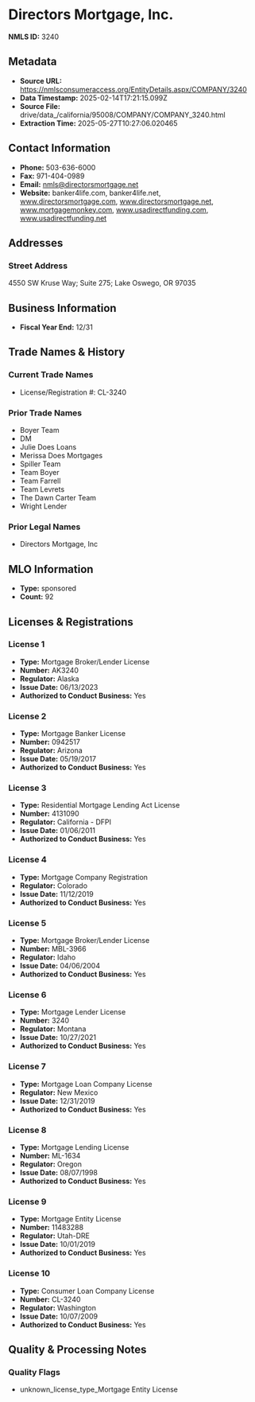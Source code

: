 # Directors Mortgage, Inc.

**NMLS ID:** 3240

## Metadata
- **Source URL:** https://nmlsconsumeraccess.org/EntityDetails.aspx/COMPANY/3240
- **Data Timestamp:** 2025-02-14T17:21:15.099Z
- **Source File:** drive/data_/california/95008/COMPANY/COMPANY_3240.html
- **Extraction Time:** 2025-05-27T10:27:06.020465

## Contact Information
- **Phone:** 503-636-6000
- **Fax:** 971-404-0989
- **Email:** nmls@directorsmortgage.net
- **Website:** banker4life.com, banker4life.net, www.directorsmortgage.com, www.directorsmortgage.net, www.mortgagemonkey.com, www.usadirectfunding.com, www.usadirectfunding.net

## Addresses
### Street Address
4550 SW Kruse Way; Suite 275; Lake Oswego, OR 97035

## Business Information
- **Fiscal Year End:** 12/31

## Trade Names & History
### Current Trade Names
- License/Registration #: CL-3240

### Prior Trade Names
- Boyer Team
- DM
- Julie Does Loans
- Merissa Does Mortgages
- Spiller Team
- Team Boyer
- Team Farrell
- Team Levrets
- The Dawn Carter Team
- Wright Lender

### Prior Legal Names
- Directors Mortgage, Inc

## MLO Information
- **Type:** sponsored
- **Count:** 92

## Licenses & Registrations

### License 1
- **Type:** Mortgage Broker/Lender License
- **Number:** AK3240
- **Regulator:** Alaska
- **Issue Date:** 06/13/2023
- **Authorized to Conduct Business:** Yes

### License 2
- **Type:** Mortgage Banker License
- **Number:** 0942517
- **Regulator:** Arizona
- **Issue Date:** 05/19/2017
- **Authorized to Conduct Business:** Yes

### License 3
- **Type:** Residential Mortgage Lending Act License
- **Number:** 4131090
- **Regulator:** California - DFPI
- **Issue Date:** 01/06/2011
- **Authorized to Conduct Business:** Yes

### License 4
- **Type:** Mortgage Company Registration
- **Regulator:** Colorado
- **Issue Date:** 11/12/2019
- **Authorized to Conduct Business:** Yes

### License 5
- **Type:** Mortgage Broker/Lender License
- **Number:** MBL-3966
- **Regulator:** Idaho
- **Issue Date:** 04/06/2004
- **Authorized to Conduct Business:** Yes

### License 6
- **Type:** Mortgage Lender License
- **Number:** 3240
- **Regulator:** Montana
- **Issue Date:** 10/27/2021
- **Authorized to Conduct Business:** Yes

### License 7
- **Type:** Mortgage Loan Company License
- **Regulator:** New Mexico
- **Issue Date:** 12/31/2019
- **Authorized to Conduct Business:** Yes

### License 8
- **Type:** Mortgage Lending License
- **Number:** ML-1634
- **Regulator:** Oregon
- **Issue Date:** 08/07/1998
- **Authorized to Conduct Business:** Yes

### License 9
- **Type:** Mortgage Entity License
- **Number:** 11483288
- **Regulator:** Utah-DRE
- **Issue Date:** 10/01/2019
- **Authorized to Conduct Business:** Yes

### License 10
- **Type:** Consumer Loan Company License
- **Number:** CL-3240
- **Regulator:** Washington
- **Issue Date:** 10/07/2009
- **Authorized to Conduct Business:** Yes

## Quality & Processing Notes
### Quality Flags
- unknown_license_type_Mortgage Entity License
